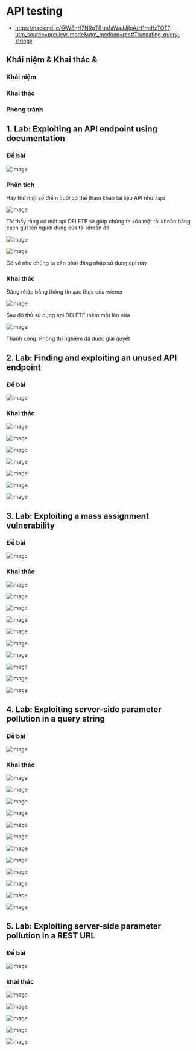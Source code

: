 # API testing

- https://hackmd.io/@W8hH7NRgT8-m1aWaJJjIoA/H1mdfzTOT?utm_source=preview-mode&utm_medium=rec#Truncating-query-strings

## Khái niệm & Khai thác &

### Khái niệm

### Khai thác

### Phòng tránh

## 1. Lab: Exploiting an API endpoint using documentation

### Đề bài

![image](https://hackmd.io/_uploads/rJ6SRITjA.png)

### Phân tích

Hãy thử một số điểm cuối có thể tham khảo tài liệu API như `/api`

![image](https://hackmd.io/_uploads/r18JlPTsR.png)

Tôi thấy rằng có một api DELETE sẽ giúp chúng ta xóa một tài khoản bằng cách gửi tên người dùng của tài khoản đó

![image](https://hackmd.io/_uploads/S1ENlD6sR.png)

![image](https://hackmd.io/_uploads/HJ3VewpoR.png)

Có vẻ như chúng ta cần phải đăng nhập sử dụng api này

### Khai thác

Đăng nhập bằng thông tin xác thực của wiener

![image](https://hackmd.io/_uploads/SkUwxvpi0.png)

Sau đó thử sử dụng api DELETE thêm một lần nữa

![image](https://hackmd.io/_uploads/SJiteD6sR.png)

Thành công. Phòng thí nghiệm đã được giải quyết

## 2. Lab: Finding and exploiting an unused API endpoint

### Đề bài

![image](https://hackmd.io/_uploads/B1MN8PTsC.png)

### Khai thác

![image](https://hackmd.io/_uploads/Sk4i8wToR.png)

![image](https://hackmd.io/_uploads/H1zbwwaiA.png)

![image](https://hackmd.io/_uploads/r1oGvDajC.png)

![image](https://hackmd.io/_uploads/Sy1qwvTiR.png)

![image](https://hackmd.io/_uploads/By5pDPasA.png)

![image](https://hackmd.io/_uploads/SJwluvpiA.png)

![image](https://hackmd.io/_uploads/Bk-Zuw6j0.png)

## 3. Lab: Exploiting a mass assignment vulnerability

### Đề bài

![image](https://hackmd.io/_uploads/BJUC3w6o0.png)

### Khai thác

![image](https://hackmd.io/_uploads/r1E1RD6sA.png)

![image](https://hackmd.io/_uploads/r1j1RPTsR.png)

![image](https://hackmd.io/_uploads/BkzbCPajC.png)

![image](https://hackmd.io/_uploads/HyxSAD6o0.png)

![image](https://hackmd.io/_uploads/rkqq0vpjC.png)

![image](https://hackmd.io/_uploads/SyHMkdaj0.png)

![image](https://hackmd.io/_uploads/BkeGyupsR.png)

![image](https://hackmd.io/_uploads/Bym0JOaiR.png)

![image](https://hackmd.io/_uploads/Sk3LWupoR.png)

![image](https://hackmd.io/_uploads/BkvHZOTi0.png)

## 4. Lab: Exploiting server-side parameter pollution in a query string

### Đề bài

![image](https://hackmd.io/_uploads/rJ8lVdaiC.png)

### Khai thác

![image](https://hackmd.io/_uploads/SJEQL_psC.png)

![image](https://hackmd.io/_uploads/BkFuLupsA.png)

![image](https://hackmd.io/_uploads/BJaCU_6o0.png)

![image](https://hackmd.io/_uploads/SkMAUdTj0.png)

![image](https://hackmd.io/_uploads/BJ8b_dpi0.png)

![image](https://hackmd.io/_uploads/HJBEudaiR.png)

![image](https://hackmd.io/_uploads/SJ1rdOpjC.png)

![image](https://hackmd.io/_uploads/S1eI_dpiR.png)

![image](https://hackmd.io/_uploads/H1ljduTo0.png)

![image](https://hackmd.io/_uploads/B1w3ddpiR.png)

![image](https://hackmd.io/_uploads/Hy0COdpjA.png)

![image](https://hackmd.io/_uploads/BkjyFupsA.png)

## 5. Lab: Exploiting server-side parameter pollution in a REST URL

### Đề bài

![image](https://hackmd.io/_uploads/BkpmsuTiC.png)

### khai thác

![image](https://hackmd.io/_uploads/SJgtq_6sA.png)

![image](https://hackmd.io/_uploads/rkBh5u6i0.png)

![image](https://hackmd.io/_uploads/S15ysuaoC.png)

![image](https://hackmd.io/_uploads/HJalsOpjR.png)

![image](https://hackmd.io/_uploads/r1Ibju6jA.png)
